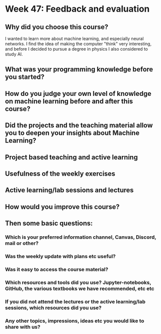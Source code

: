 # Week 47: Feedback and evaluation

## Why did you choose this course?
I wanted to learn more about machine learning, and especially neural networks.
I find the idea of making the computer "think" very interesting, and before I
decided to pursue a degree in physics I also considered to study AI.

## What was your programming knowledge before you started?

## How do you judge your own level of knowledge on machine learning before and after this course?

## Did the projects and the teaching material allow you to deepen your insights about Machine Learning?

## Project based teaching and active learning

## Usefulness of the weekly exercises

## Active learning/lab sessions and lectures

## How would you improve this course?

## Then some basic questions:

### Which is your preferred information channel, Canvas, Discord, mail or other?

### Was the weekly update with plans etc useful?

### Was it easy to access the course material?

### Which resources and tools did you use? Jupyter-notebooks, GitHub, the various textbooks we have recommended, etc etc

### If you did not attend the lectures or the active learning/lab sessions, which resources did you use?

### Any other topics, impressions, ideas etc you would like to share with us?